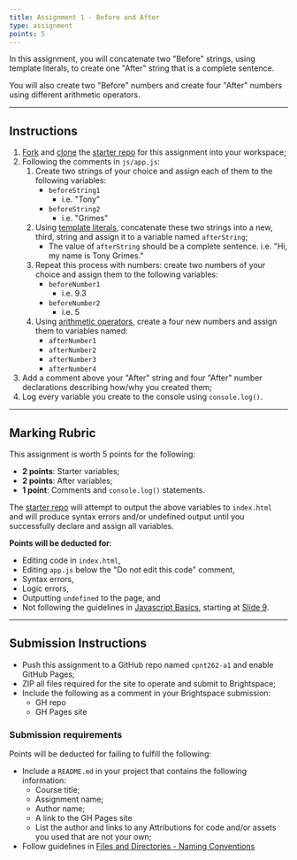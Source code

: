 ```yaml
---
title: Assignment 1 - Before and After
type: assignment
points: 5
---
```


In this assignment, you will concatenate two "Before" strings, using template literals, to create one "After" string that is a complete sentence. 

You will also create two "Before" numbers and create four "After" numbers using different arithmetic operators.

---

## Instructions
1. [Fork](https://docs.github.com/en/get-started/quickstart/fork-a-repo#forking-a-repository) and [clone](https://docs.github.com/en/get-started/quickstart/fork-a-repo#cloning-your-forked-repository) the [starter repo](https://github.com/sait-wbdv/w23-262-a1-starter) for this assignment into your workspace;
2. Following the comments in `js/app.js`:
    1. Create two strings of your choice and assign each of them to the following variables:
        - `beforeString1`
            - i.e. "Tony"
        - `beforeString2`
            - i.e. "Grimes"
    2. Using [template literals](https://developer.mozilla.org/en-US/docs/Web/JavaScript/Reference/Template_literals), concatenate these two strings into a new, third, string and assign it to a variable named `afterString`;
        - The value of `afterString` should be a complete sentence. i.e. "Hi, my name is Tony Grimes."
    3. Repeat this process with numbers: create two numbers of your choice and assign them to the following variables:
        - `beforeNumber1`
            - i.e. 9.3
        - `beforeNumber2`
            - i.e. 5
    4. Using [arithmetic operators](https://developer.mozilla.org/en-US/docs/Learn/JavaScript/First_steps/Math), create a four new numbers and assign them to variables named:
        - `afterNumber1`
        - `afterNumber2`
        - `afterNumber3`
        - `afterNumber4`
3. Add a comment above your "After" string and four "After" number declarations describing how/why you created them;
4. Log every variable you create to the console using `console.log()`.

---
## Marking Rubric
This assignment is worth 5 points for the following:
- **2 points**: Starter variables;
- **2 points**: After variables;
- **1 point**: Comments and `console.log()` statements.

The [starter repo](https://github.com/sait-wbdv/w23-262-a1-starter) will attempt to output the above variables to `index.html` and will produce syntax errors and/or undefined output until you successfully declare and assign all variables.

**Points will be deducted for**:
- Editing code in `index.html`,
- Editing `app.js` below the "Do not edit this code" comment,
- Syntax errors, 
- Logic errors,
- Outputting `undefined` to the page, and
- Not following the guidelines in [Javascript Basics](https://sait-wbdv.github.io/slides/w23/cpnt-262/js-introduction.html), starting at [Slide 9](https://sait-wbdv.github.io/slides/w23/cpnt-262/js-introduction.html#/9).

---

## Submission Instructions
- Push this assignment to a GitHub repo named `cpnt262-a1` and enable GitHub Pages;
- ZIP all files required for the site to operate and submit to Brightspace;
- Include the following as a comment in your Brightspace submission:
  - GH repo
  - GH Pages site

### Submission requirements
Points will be deducted for failing to fulfill the following:
- Include a `README.md` in your project that contains the following information:
  - Course title;
  - Assignment name;
  - Author name;
  - A link to the GH Pages site
  - List the author and links to any Attributions for code and/or assets you used that are not your own;
- Follow guidelines in [Files and Directories - Naming Conventions](https://gist.github.com/acidtone/d77059ec1851eff266339a3df70f6984)

